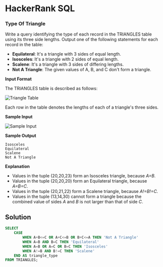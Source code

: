# HackerRank SQL

### Type Of Triangle

Write a query identifying the type of each record in the TRIANGLES table using its three side lengths. Output one of the following statements for each record in the table:

* **Equilateral**: It's a triangle with 3 sides of equal length.
* **Isosceles**: It's a triangle with 2 sides of equal length.
* **Scalene**: It's a triangle with 3 sides of differing lengths.
* **Not A Triangle**: The given values of A, B, and C don't form a triangle.

**Input Format**

The TRIANGLES table is described as follows:

![Triangle Table](https://s3.amazonaws.com/hr-challenge-images/12887/1443815629-ac2a843fb7-1.png)

Each row in the table denotes the lengths of each of a triangle's three sides.

**Sample Input**

![Sample Input](https://s3.amazonaws.com/hr-challenge-images/12887/1443815827-cbfc1ca12b-2.png)

**Sample Output**
```
Isosceles
Equilateral
Scalene
Not A Triangle
```

**Explanation**

* Values in the tuple (20,20,23) form an Isosceles triangle, because *A=B*.
* Values in the tuple (20,20,20) form an Equilateral triangle, because *A=B=C*. 
* Values in the tuple (20,21,22) form a Scalene triangle, because *A!=B!=C*.
* Values in the tuple (13,14,30) cannot form a triangle because the combined value of sides *A* and *B* is not larger than that of side *C*.

## Solution
```sql
SELECT 
    CASE
        WHEN A+B<=C OR A+C<=B OR B+C<=A THEN 'Not A Triangle'
        WHEN A=B AND B=C THEN 'Equilateral'
        WHEN A=B OR A=C OR B=C THEN 'Isosceles'
        WHEN A!=B AND B!=C THEN 'Scalene'
    END AS triangle_type
FROM TRIANGLES;
```
